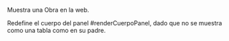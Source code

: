 Muestra una Obra en la web.

Redefine el cuerpo del panel #renderCuerpoPanel, dado que no se muestra como una tabla como en su padre.
